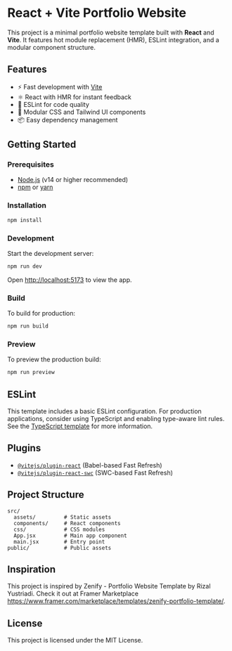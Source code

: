 # React + Vite Portfolio Website

This project is a minimal portfolio website template built with **React** and **Vite**. It features hot module replacement (HMR), ESLint integration, and a modular component structure.

## Features

- ⚡️ Fast development with [Vite](https://vitejs.dev/)
- ⚛️ React with HMR for instant feedback
- 🧹 ESLint for code quality
- 🎨 Modular CSS and Tailwind UI components
- 📦 Easy dependency management

## Getting Started

### Prerequisites

- [Node.js](https://nodejs.org/) (v14 or higher recommended)
- [npm](https://www.npmjs.com/) or [yarn](https://yarnpkg.com/)

### Installation

```sh
npm install
```

### Development

Start the development server:

```sh
npm run dev
```

Open [http://localhost:5173](http://localhost:5173) to view the app.

### Build

To build for production:

```sh
npm run build
```

### Preview

To preview the production build:

```sh
npm run preview
```

## ESLint

This template includes a basic ESLint configuration. For production applications, consider using TypeScript and enabling type-aware lint rules. See the [TypeScript template](https://github.com/vitejs/vite/tree/main/packages/create-vite/template-react-ts) for more information.

## Plugins

- [`@vitejs/plugin-react`](https://github.com/vitejs/vite-plugin-react) (Babel-based Fast Refresh)
- [`@vitejs/plugin-react-swc`](https://github.com/vitejs/vite-plugin-react-swc) (SWC-based Fast Refresh)

## Project Structure

```
src/
  assets/         # Static assets
  components/     # React components
  css/            # CSS modules
  App.jsx         # Main app component
  main.jsx        # Entry point
public/           # Public assets
```

## Inspiration

This project is inspired by Zenify - Portfolio Website Template by Rizal Yustriadi. Check it out at Framer Marketplace https://www.framer.com/marketplace/templates/zenify-portfolio-template/.

## License

This project is licensed under the MIT License.
